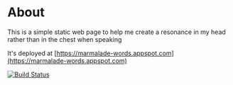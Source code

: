 About
=====

This is a simple static web page to help me create a resonance in my head rather than in the chest when speaking

It's deployed at [https://marmalade-words.appspot.com](https://marmalade-words.appspot.com)

[![Build Status](https://travis-ci.org/PurpleBooth/vocal-training-marmalade-words.svg)](https://travis-ci.org/PurpleBooth/vocal-training-marmalade-words)